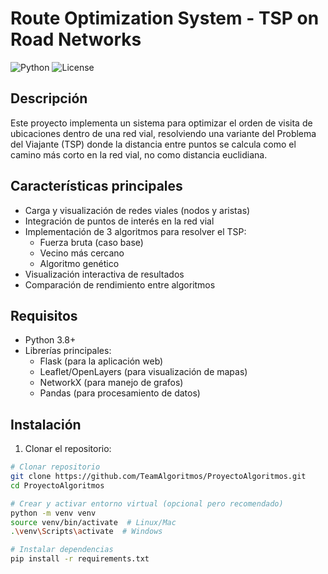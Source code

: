 # Route Optimization System - TSP on Road Networks

![Python](https://img.shields.io/badge/Python-3.8+-blue.svg)
![License](https://img.shields.io/badge/License-MIT-green.svg)

## Descripción

Este proyecto implementa un sistema para optimizar el orden de visita de ubicaciones dentro de una red vial, resolviendo una variante del Problema del Viajante (TSP) donde la distancia entre puntos se calcula como el camino más corto en la red vial, no como distancia euclidiana.

## Características principales

- Carga y visualización de redes viales (nodos y aristas)
- Integración de puntos de interés en la red vial
- Implementación de 3 algoritmos para resolver el TSP:
  - Fuerza bruta (caso base)
  - Vecino más cercano
  - Algoritmo genético
- Visualización interactiva de resultados
- Comparación de rendimiento entre algoritmos

## Requisitos

- Python 3.8+
- Librerías principales:
  - Flask (para la aplicación web)
  - Leaflet/OpenLayers (para visualización de mapas)
  - NetworkX (para manejo de grafos)
  - Pandas (para procesamiento de datos)

## Instalación

1. Clonar el repositorio:
```bash
# Clonar repositorio
git clone https://github.com/TeamAlgoritmos/ProyectoAlgoritmos.git
cd ProyectoAlgoritmos

# Crear y activar entorno virtual (opcional pero recomendado)
python -m venv venv
source venv/bin/activate  # Linux/Mac
.\venv\Scripts\activate  # Windows

# Instalar dependencias
pip install -r requirements.txt
